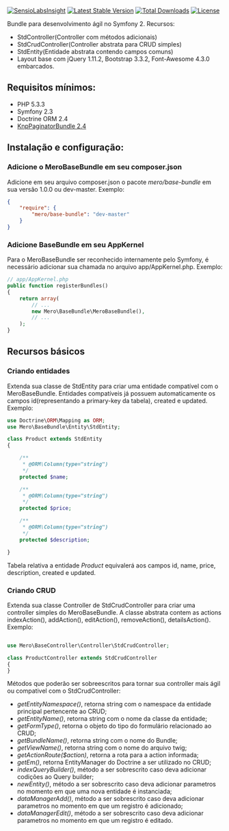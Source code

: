 [![SensioLabsInsight](https://insight.sensiolabs.com/projects/4612cf8e-4579-4ad5-a2ca-8e4620da09c8/mini.png)](https://insight.sensiolabs.com/projects/4612cf8e-4579-4ad5-a2ca-8e4620da09c8) [![Latest Stable Version](https://poser.pugx.org/mero/base-bundle/v/stable.svg)](https://packagist.org/packages/mero/base-bundle) [![Total Downloads](https://poser.pugx.org/mero/base-bundle/downloads.svg)](https://packagist.org/packages/mero/base-bundle) [![License](https://poser.pugx.org/mero/base-bundle/license.svg)](https://packagist.org/packages/mero/base-bundle)

Bundle para desenvolvimento ágil no Symfony 2. Recursos:

- StdController(Controller com métodos adicionais)
- StdCrudController(Controller abstrata para CRUD simples)
- StdEntity(Entidade abstrata contendo campos comuns)
- Layout base com jQuery 1.11.2, Bootstrap 3.3.2, Font-Awesome 4.3.0 embarcados.

## Requisitos mínimos:
- PHP 5.3.3
- Symfony 2.3
- Doctrine ORM 2.4
- [KnpPaginatorBundle 2.4](https://github.com/KnpLabs/KnpPaginatorBundle)

## Instalação e configuração:

### Adicione o MeroBaseBundle em seu composer.json

Adicione em seu arquivo composer.json o pacote *mero/base-bundle* em sua versão 1.0.0 ou dev-master.
Exemplo:

```json
{
    "require": {
        "mero/base-bundle": "dev-master"
    }
}
```

### Adicione BaseBundle em seu AppKernel

Para o MeroBaseBundle ser reconhecido internamente pelo Symfony, é necessário adicionar sua chamada no arquivo
app/AppKernel.php. Exemplo:

```php
// app/AppKernel.php
public function registerBundles()
{
    return array(
        // ...
        new Mero\BaseBundle\MeroBaseBundle(),
        // ...
    );
}
```

## Recursos básicos

### Criando entidades

Extenda sua classe de StdEntity para criar uma entidade compatível com o MeroBaseBundle. Entidades compatíveis
já possuem automaticamente os campos id(representando a primary-key da tabela), created e updated. Exemplo:

```php
use Doctrine\ORM\Mapping as ORM;
use Mero\BaseBundle\Entity\StdEntity;

class Product extends StdEntity
{

    /**
     * @ORM\Column(type="string")
     */
    protected $name;

    /**
     * @ORM\Column(type="string")
     */
    protected $price;

    /**
     * @ORM\Column(type="string")
     */
    protected $description;

}

```

Tabela relativa a entidade *Product* equivalerá aos campos id, name, price, description, created e updated.

### Criando CRUD

Extenda sua classe Controller de StdCrudController para criar uma controller simples do MeroBaseBundle. A classe
abstrata contem as actions indexAction(), addAction(), editAction(), removeAction(), detailsAction(). Exemplo:

```php

use Mero\BaseController\Controller\StdCrudController;

class ProductController extends StdCrudController
{
}

```

Métodos que poderão ser sobreescritos para tornar sua controller mais ágil ou compativel com o StdCrudController:

- *getEntityNamespace()*, retorna string com o namespace da entidade principal pertencente ao CRUD;
- *getEntityName()*, retorna string com o nome da classe da entidade;
- *getFormType()*, retorna o objeto do tipo do formulário relacionado ao CRUD;
- *getBundleName()*, retorna string com o nome do Bundle;
- *getViewName()*, retorna string com o nome do arquivo twig;
- *getActionRoute($action)*,  retorna a rota para a action informada;
- *getEm()*, retorna EntityManager do Doctrine a ser utilizado no CRUD;
- *indexQueryBuilder()*, método a ser sobrescrito caso deva adicionar codições ao Query builder;
- *newEntity()*, método a ser sobrescrito caso deva adicionar parametros no momento em que uma nova entidade é instanciada;
- *dataManagerAdd()*, método a ser sobrescrito caso deva adicionar parametros no momento em que um registro é adicionado;
- *dataManagerEdit()*, método a ser sobrescrito caso deva adicionar parametros no momento em que um registro é editado.
